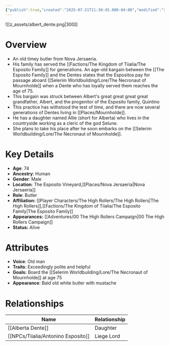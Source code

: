 ```yaml
---
{"publish":true,"created":"2025-07-21T11:30:45.000-04:00","modified":"2025-10-17T11:12:22.533-04:00","published":"2025-10-17T11:12:22.533-04:00","cssclasses":"","Age":"74","Ancestry":"Human","Gender":"Male","Location":["The Esposito Vineyard","[[Nova Jersaeria]]"],"Role":["Butler"],"Affiliation":["[[The High Rollers]]","[[Factions/The Kingdom of Tiialia/The Esposito Family]]"],"Appearances":["[[00 The High Rollers Campaign]]"],"Status":"Alive"}
---
```


![[z_assets/albert_dente.png|300]]

# Overview
- An old timey butler from Nova Jersaeria.
- His family has served the [[Factions/The Kingdom of Tiialia/The Esposito Family]] for generations. An age-old bargain between the [[The Esposito Family]] and the Dentes states that the Espositos pay for passage aboard [[Selerim Worldbuilding/Lore/The Necronaut of Mournholde]] when a Dente who has loyally served them reaches the age of 75.
- This bargain was struck between Albert's great great great great grandfather, Albert, and the progenitor of the Esposito family, Quintino
- This practice has withstood the test of time, and there are now several generations of Dentes living in [[Places/Mournholde]].
- He has a daughter named Allie (short for Alberta) who lives in the countryside working as a cleric of the god Selune.
- She plans to take his place after he soon embarks on the [[Selerim Worldbuilding/Lore/The Necronaut of Mournholde]].

# Key Details
- **Age**: 74
- **Ancestry**: Human
- **Gender**: Male
- **Location**: The Esposito Vineyard,[[Places/Nova Jersaeria\|Nova Jersaeria]]
- **Role**: Butler
- **Affiliation:** [[Player Characters/The High Rollers/The High Rollers\|The High Rollers]],[[Factions/The Kingdom of Tiialia/The Esposito Family\|The Esposito Family]]
- **Appearances:** [[Adventures/00 The High Rollers Campaign\|00 The High Rollers Campaign]]
- **Status:** Alive

# Attributes
- **Voice**: Old man
- **Traits**: Exceedingly polite and helpful
- **Goals:** Board the [[Selerim Worldbuilding/Lore/The Necronaut of Mournholde]] at age 75
- **Appearance**: Bald old white butler with mustache

# Relationships

| Name                  | Relationship |
| --------------------- | ------------ |
| [[Alberta Dente]]     | Daughter     |
| [[NPCs/Tiialia/Antonino Esposito]] | Liege Lord   |

